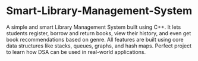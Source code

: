 # Smart-Library-Management-System
A simple and smart Library Management System built using C++. It lets students register, borrow and return books, view their history, and even get book recommendations based on genre. All features are built using core data structures like stacks, queues, graphs, and hash maps. Perfect project to learn how DSA can be used in real-world applications.
